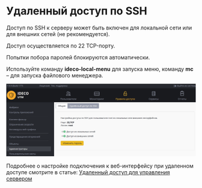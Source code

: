# Удаленный доступ по SSH

Доступ по SSH к серверу может быть включен для локальной сети или для внешних сетей (не рекомендуется).

Доступ осуществляется по 22 TCP-порту.

Попытки побора паролей блокируются автоматически.

Используйте команду **ideco-local-menu** для запуска меню, команду **mc** – для запуска файлового менеджера.

![](../../attachments/6586932/24182785.png)

Подробнее о настройке подключения к веб-интерфейсу при удаленном доступе смотрите в статье: [Удаленный доступ для управления сервером](../../server-administration/remote-access-for-server-management.md)
